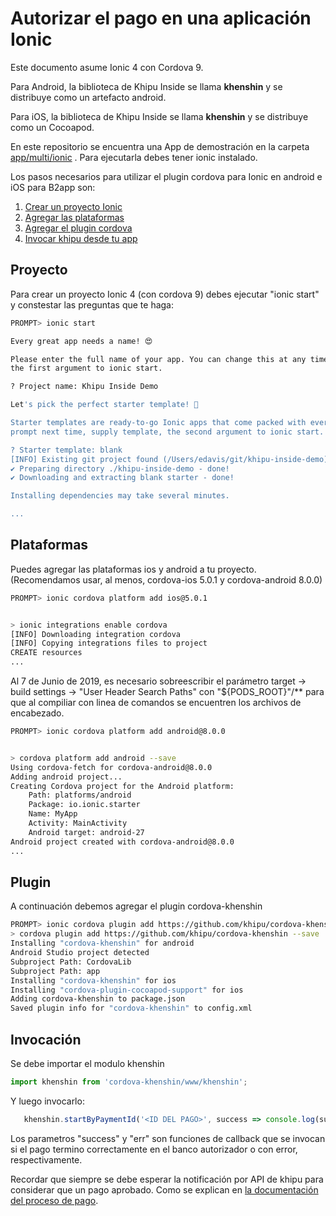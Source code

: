 # Autorizar el pago en una aplicación Ionic

Este documento asume Ionic 4 con Cordova 9.

Para Android, la biblioteca de Khipu Inside se llama **khenshin** y se distribuye como un artefacto android.

Para iOS, la biblioteca de Khipu Inside se llama **khenshin** y se distribuye como un Cocoapod.

En este repositorio se encuentra una App de demostración en la carpeta [app/multi/ionic](https://github.com/khipu/khipu-inside-demo/tree/master/app/multi/ionic) . Para ejecutarla debes tener ionic instalado.

Los pasos necesarios para utilizar el plugin cordova para Ionic en android e iOS para B2app son:

1. [Crear un proyecto Ionic](#proyecto)
2. [Agregar las plataformas](#plataformas)
3. [Agregar el plugin cordova](#plugin)
4. [Invocar khipu desde tu app](#invocación)

## Proyecto

Para crear un proyecto Ionic 4 (con cordova 9) debes ejecutar "ionic start" y constestar las preguntas que te haga:

```bash
PROMPT> ionic start

Every great app needs a name! 😍

Please enter the full name of your app. You can change this at any time. To bypass this prompt next time, supply name,
the first argument to ionic start.

? Project name: Khipu Inside Demo

Let's pick the perfect starter template! 💪

Starter templates are ready-to-go Ionic apps that come packed with everything you need to build your app. To bypass this
prompt next time, supply template, the second argument to ionic start.

? Starter template: blank
[INFO] Existing git project found (/Users/edavis/git/khipu-inside-demo). Git operations are disabled.
✔ Preparing directory ./khipu-inside-demo - done!
✔ Downloading and extracting blank starter - done!

Installing dependencies may take several minutes.

...
```


## Plataformas

Puedes agregar las plataformas ios y android a tu proyecto. (Recomendamos usar, al menos, cordova-ios 5.0.1 y cordova-android 8.0.0)

```bash
PROMPT> ionic cordova platform add ios@5.0.1


> ionic integrations enable cordova
[INFO] Downloading integration cordova
[INFO] Copying integrations files to project
CREATE resources
...
```

Al 7 de Junio de 2019, es necesario sobreescribir el parámetro target -> build settings -> "User Header Search Paths" con "${PODS_ROOT}"/** para que al compiliar con linea de comandos se encuentren los archivos de encabezado.


```bash
PROMPT> ionic cordova platform add android@8.0.0


> cordova platform add android --save
Using cordova-fetch for cordova-android@8.0.0
Adding android project...
Creating Cordova project for the Android platform:
	Path: platforms/android
	Package: io.ionic.starter
	Name: MyApp
	Activity: MainActivity
	Android target: android-27
Android project created with cordova-android@8.0.0
...
```

## Plugin

A continuación debemos agregar el plugin cordova-khenshin

```bash
PROMPT> ionic cordova plugin add https://github.com/khipu/cordova-khenshin 
> cordova plugin add https://github.com/khipu/cordova-khenshin --save
Installing "cordova-khenshin" for android
Android Studio project detected
Subproject Path: CordovaLib
Subproject Path: app
Installing "cordova-khenshin" for ios
Installing "cordova-plugin-cocoapod-support" for ios
Adding cordova-khenshin to package.json
Saved plugin info for "cordova-khenshin" to config.xml
```

## Invocación

Se debe importar el modulo khenshin

```typescript
import khenshin from 'cordova-khenshin/www/khenshin';
```

Y luego invocarlo:

```typescript
   khenshin.startByPaymentId('<ID DEL PAGO>', success => console.log(success), err => console.log(err));
```

Los parametros "success" y "err" son funciones de callback que se invocan si el pago termino correctamente en el banco autorizador o con error, respectivamente.

Recordar que siempre se debe esperar la notificación por API de khipu para considerar que un pago aprobado. Como se explican en [la documentación del proceso de pago](README.md).

